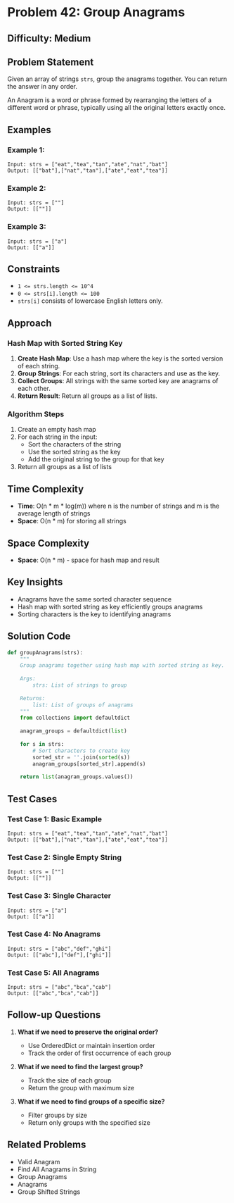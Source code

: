 # Problem 42: Group Anagrams

## Difficulty: Medium

## Problem Statement

Given an array of strings `strs`, group the anagrams together. You can return the answer in any order.

An Anagram is a word or phrase formed by rearranging the letters of a different word or phrase, typically using all the original letters exactly once.

## Examples

### Example 1:
```
Input: strs = ["eat","tea","tan","ate","nat","bat"]
Output: [["bat"],["nat","tan"],["ate","eat","tea"]]
```

### Example 2:
```
Input: strs = [""]
Output: [[""]]
```

### Example 3:
```
Input: strs = ["a"]
Output: [["a"]]
```

## Constraints

- `1 <= strs.length <= 10^4`
- `0 <= strs[i].length <= 100`
- `strs[i]` consists of lowercase English letters only.

## Approach

### Hash Map with Sorted String Key

1. **Create Hash Map**: Use a hash map where the key is the sorted version of each string.
2. **Group Strings**: For each string, sort its characters and use as the key.
3. **Collect Groups**: All strings with the same sorted key are anagrams of each other.
4. **Return Result**: Return all groups as a list of lists.

### Algorithm Steps

1. Create an empty hash map
2. For each string in the input:
   - Sort the characters of the string
   - Use the sorted string as the key
   - Add the original string to the group for that key
3. Return all groups as a list of lists

## Time Complexity

- **Time**: O(n * m * log(m)) where n is the number of strings and m is the average length of strings
- **Space**: O(n * m) for storing all strings

## Space Complexity

- **Space**: O(n * m) - space for hash map and result

## Key Insights

- Anagrams have the same sorted character sequence
- Hash map with sorted string as key efficiently groups anagrams
- Sorting characters is the key to identifying anagrams

## Solution Code

```python
def groupAnagrams(strs):
    """
    Group anagrams together using hash map with sorted string as key.
    
    Args:
        strs: List of strings to group
        
    Returns:
        list: List of groups of anagrams
    """
    from collections import defaultdict
    
    anagram_groups = defaultdict(list)
    
    for s in strs:
        # Sort characters to create key
        sorted_str = ''.join(sorted(s))
        anagram_groups[sorted_str].append(s)
    
    return list(anagram_groups.values())
```

## Test Cases

### Test Case 1: Basic Example
```
Input: strs = ["eat","tea","tan","ate","nat","bat"]
Output: [["bat"],["nat","tan"],["ate","eat","tea"]]
```

### Test Case 2: Single Empty String
```
Input: strs = [""]
Output: [[""]]
```

### Test Case 3: Single Character
```
Input: strs = ["a"]
Output: [["a"]]
```

### Test Case 4: No Anagrams
```
Input: strs = ["abc","def","ghi"]
Output: [["abc"],["def"],["ghi"]]
```

### Test Case 5: All Anagrams
```
Input: strs = ["abc","bca","cab"]
Output: [["abc","bca","cab"]]
```

## Follow-up Questions

1. **What if we need to preserve the original order?**
   - Use OrderedDict or maintain insertion order
   - Track the order of first occurrence of each group

2. **What if we need to find the largest group?**
   - Track the size of each group
   - Return the group with maximum size

3. **What if we need to find groups of a specific size?**
   - Filter groups by size
   - Return only groups with the specified size

## Related Problems

- Valid Anagram
- Find All Anagrams in String
- Group Anagrams
- Anagrams
- Group Shifted Strings
